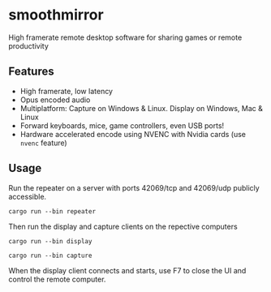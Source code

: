 # smoothmirror
High framerate remote desktop software for sharing games or remote productivity

## Features
- High framerate, low latency
- Opus encoded audio
- Multiplatform: Capture on Windows & Linux. Display on Windows, Mac & Linux
- Forward keyboards, mice, game controllers, even USB ports!
- Hardware accelerated encode using NVENC with Nvidia cards (use `nvenc` feature)

## Usage
Run the repeater on a server with ports 42069/tcp and 42069/udp publicly accessible.
```
cargo run --bin repeater
```

Then run the display and capture clients on the repective computers
```
cargo run --bin display
```
```
cargo run --bin capture
```

When the display client connects and starts, use F7 to close the UI and control the remote computer.
